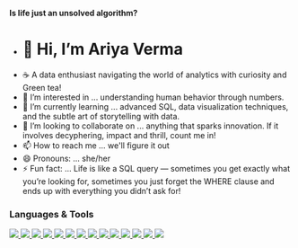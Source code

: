 **Is life just an unsolved algorithm?**

- # 👋 Hi, I’m **Ariya Verma**
- ☕ A data enthusiast navigating the world of analytics with curiosity and Green tea!  
- 👀 I’m interested in ... understanding human behavior through numbers.
- 🌱 I’m currently learning ... advanced SQL, data visualization techniques, and the subtle art of storytelling with data.
- 💞️ I’m looking to collaborate on ...  anything that sparks innovation. If it involves decyphering, impact and thrill, count me in!
- 📫 How to reach me ... we'll figure it out
- 😄 Pronouns: ... she/her
- ⚡ Fun fact: ... Life is like a SQL query — sometimes you get exactly what you’re looking for, sometimes you just forget the WHERE clause and ends up with everything you didn’t ask for!

<!---
AriyaVerma/AriyaVerma is a ✨ special ✨ repository because its `README.md` (this file) appears on your GitHub profile.
You can click the Preview link to take a look at your changes.
---> 
###  **Languages & Tools**



<p align="left">
  <a href="https://www.python.org/">
    <img src="https://img.shields.io/badge/Python-FFD43B?style=flat&logo=python&logoColor=blue"/>
  </a>
  <a href="https://www.mysql.com/">
    <img src="https://img.shields.io/badge/MySQL-4479A1?style=flat&logo=mysql&logoColor=white"/>
  </a>
  <a href="https://powerbi.microsoft.com/">
    <img src="https://img.shields.io/badge/Power%20BI-F2C811?style=flat&logo=power-bi&logoColor=black"/>
  </a>
  <a href="https://support.microsoft.com/en-us/excel">
    <img src="https://img.shields.io/badge/Macros-217346?style=flat&logo=microsoft-excel&logoColor=white"/>
  </a>
  <a href="https://en.wikipedia.org/wiki/Statistics">
    <img src="https://img.shields.io/badge/Statistics-4B0082?style=flat&logo=monogram&logoColor=white"/>
  </a>
  <a href="https://www.tableau.com/">
    <img src="https://img.shields.io/badge/Tableau-E97627?style=flat&logo=tableau&logoColor=white"/>
  </a>
  <a href="https://numpy.org/">
    <img src="https://img.shields.io/badge/NumPy-013243?style=flat&logo=numpy&logoColor=white"/>
  </a>
  <a href="https://pandas.pydata.org/">
    <img src="https://img.shields.io/badge/Pandas-150458?style=flat&logo=pandas&logoColor=white"/>
  </a>
  <a href="https://matplotlib.org/">
    <img src="https://img.shields.io/badge/Matplotlib-11557C?style=flat&logo=plotly&logoColor=white"/>
  </a>
  <a href="https://seaborn.pydata.org/">
    <img src="https://img.shields.io/badge/Seaborn-3776AB?style=flat&logo=python&logoColor=white"/>
  </a>
  <a href="https://www.ibm.com/analytics/spss-statistics">
    <img src="https://img.shields.io/badge/SPSS-0033A0?style=flat&logo=ibm&logoColor=white"/>
  </a>
  <a href="https://www.jamovi.org/">
    <img src="https://img.shields.io/badge/Jamovi-009688?style=flat&logo=jamovi&logoColor=white"/>
  </a>
  <a href="https://www.atlassian.com/software/jira">
    <img src="https://img.shields.io/badge/JIRA-0052CC?style=flat&logo=jira&logoColor=white"/>
  </a>
  <a href="https://www.r-project.org/">
    <img src="https://img.shields.io/badge/R-276DC3?style=flat&logo=r&logoColor=white"/>
  </a>
</p>


